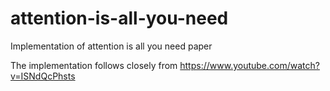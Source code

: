 # attention-is-all-you-need
Implementation of attention is all you need paper

The implementation follows closely from https://www.youtube.com/watch?v=ISNdQcPhsts 
